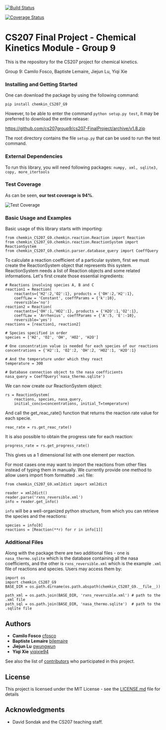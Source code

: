 [![Build Status](https://travis-ci.org/cs207group9/cs207-FinalProject.svg?branch=master)](https://travis-ci.org/cs207group9/cs207-FinalProject.svg?branch=master)

[![Coverage Status](https://coveralls.io/repos/github/cs207group9/cs207-FinalProject/badge.svg?branch=master)](https://coveralls.io/github/cs207group9/cs207-FinalProject?branch=master&service=github)


# CS207 Final Project - Chemical Kinetics Module - Group 9

This is the repository for the CS207 project for chemical kinetics.

Group 9: Camilo Fosco, Baptiste Lemaire, Jiejun Lu, Yiqi Xie

### Installing and Getting Started

One can download the package by using the following command:

`pip install chemkin_CS207_G9`

However, to be able to enter the command `python setup.py test`, it may be preferred to download the entire release:

https://github.com/cs207group9/cs207-FinalProject/archive/v1.8.zip

The root directory contains the file `setup.py` that can be used to run the test command.

### External Dependencies

To run this library, you will need following packages: 
```numpy, xml, sqlite3, copy, more_itertools```

### Test Coverage

As can be seen, **our test coverage is 94%**.

![Test Coverage](/TestCoverage.png "Test Coverage")

### Basic Usage and Examples

Basic usage of this library starts with importing:
```
from chemkin_CS207_G9.chemkin.reaction.Reaction import Reaction
from chemkin_CS207_G9.chemkin.reaction.ReactionSystem import ReactionSystem
from chemkin_CS207_G9.chemkin.parser.database_query import CoeffQuery
```

To calculate a reaction coefficient of a particular system, first we must create the ReactionSystem object that represents this system. ReactionSystem needs a list of Reaction objects and some related informations. Let's first create those essential ingredients:
```
# Reactions involving species A, B and C
reaction1 = Reaction(
    reactants={'H2':2,'O2':1}, products = {'OH':2,'H2':1}, 
    coeffLaw = 'Constant', coeffParams = {'k':10}, 
    reversible='no')
reaction2 = Reaction(
    reactants={'OH':1,'HO2':1}, products = {'H2O':1,'O2':1}, 
    coeffLaw = 'Arrhenius', coeffParams = {'A':5, 'E':-10}, 
    reversible='yes')
reactions = [reaction1, reaction2]

# Species specified in order
species = ['H2', 'O2', 'OH', 'HO2', 'H2O']

# One concentration value is needed for each species of our reactions
concentrations = {'H2':1, 'O2':2, 'OH':2, 'HO2':1, 'H2O':1}

# And the temperature under which they react
temperature = 300

# Database connection object to the nasa coefficients
nasa_query = CoeffQuery('nasa_thermo.sqlite')
```
We can now create our ReactionSystem object:
```
rs = ReactionSystem(
    reactions, species, nasa_query, 
    initial_concs=concentrations, initial_T=temperature)
```
And call the get_reac_rate() function that returns the reaction rate value for each specie.
```
reac_rate = rs.get_reac_rate()
```
It is also possible to obtain the progress rate for each reaction:
```
progress_rate = rs.get_progress_rate()
```
This gives us a 1 dimensional list with one element per reaction.

For most cases one may want to import the reactions from other files instead of typing them in manually. We currently provide one method to allow users import from formatted `.xml` file:
```
from chemkin_CS207_G9.xml2dict import xml2dict

reader = xml2dict()
reader.parse('rxns_reversible.xml')
info = reader.get_info()
```
`info` will be a well-organized python structure, from which you can retrieve the species and the reactions:
```
species = info[0]
reactions = [Reaction(**r) for r in info[1]]
```

### Additional Files
Along with the package there are two additional files - one is `nasa_thermo.sqlite` which is the database containing all the nasa coefficients, and the other is `rxns_reversible.xml` which is the example `.xml` file of reactions and species. Users may access them by:
```
import os
import chemkin_CS207_G9
BASE_DIR = os.path.dirname(os.path.abspath(chemkin_CS207_G9.__file__))

path_xml = os.path.join(BASE_DIR, 'rxns_reversible.xml') # path to the .xml file
path_sql = os.path.join(BASE_DIR, 'nasa_thermo.sqlite')  # path to the .sqlite file
```

## Authors

* **Camilo Fosco**
[cfosco](https://github.com/cfosco)
* **Baptiste Lemaire**
[bjlemaire](https://github.com/bjlemaire)
* **Jiejun Lu**
[gwungwun](https://github.com/gwungwun)
* **Yiqi Xie**
[yiqixie94](https://github.com/yiqixie94)

See also the list of [contributors](https://github.com/your/project/contributors) who participated in this project.

## License

This project is licensed under the MIT License - see the [LICENSE.md](LICENSE.md) file for details

## Acknowledgments

* David Sondak and the CS207 teaching staff.
